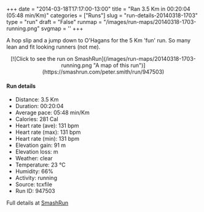 +++
date = "2014-03-18T17:17:00-13:00"
title = "Ran 3.5 Km in 00:20:04 (05:48 min/Km)"
categories = ["Runs"]
slug = "run-details-20140318-1703"
type = "run"
draft = "False"
runmap = "/images/run-maps/20140318-1703-running.png"
svgmap = '<polyline points="14 100, 18 94, 22 82, 25 80, 28 79, 31 75, 42 75, 61 57, 70 48, 71 47, 87 34, 85 29, 79 25, 75 18, 70 15, 73 12, 73 10, 58 5, 39 0, 35 0">'
+++

A hop slip and a jump down to O'Hagans for the 5 Km 'fun' run.  So many lean and fit looking runners (not me). 



<!--more-->

<center>
[![Click to see the run on SmashRun](/images/run-maps/20140318-1703-running.png "A map of this run")](https://smashrun.com/peter.smith/run/947503)
</center>

#### Run details

* Distance: 3.5 Km
* Duration: 00:20:04
* Average pace: 05:48 min/Km
* Calories: 281 Cal
* Heart rate (ave): 131 bpm
* Heart rate (max): 131 bpm
* Heart rate (min): 131 bpm
* Elevation gain: 91 m
* Elevation loss:  m
* Weather: clear
* Temperature: 23 &deg;C
* Humidity: 66%
* Activity: running
* Source: tcxfile
* Run ID: 947503

Full details at [SmashRun](https://smashrun.com/peter.smith/run/947503)